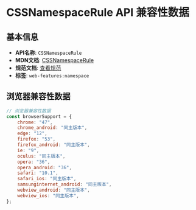 # CSSNamespaceRule API 兼容性数据

## 基本信息

- **API名称**: `CSSNamespaceRule`
- **MDN文档**: [CSSNamespaceRule](https://developer.mozilla.org/docs/Web/API/CSSNamespaceRule)
- **规范文档**: [查看规范](https://drafts.csswg.org/cssom/#the-cssnamespacerule-interface)
- **标签**: `web-features:namespace`

## 浏览器兼容性数据

```javascript
// 浏览器兼容性数据
const browserSupport = {
    chrome: "47",
    chrome_android: "同主版本",
    edge: "12",
    firefox: "53",
    firefox_android: "同主版本",
    ie: "9",
    oculus: "同主版本",
    opera: "36",
    opera_android: "36",
    safari: "10.1",
    safari_ios: "同主版本",
    samsunginternet_android: "同主版本",
    webview_android: "同主版本",
    webview_ios: "同主版本",
};

```

